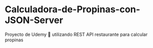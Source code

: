 # Calculadora-de-Propinas-con-JSON-Server
Proyecto de Udemy 💜 utilizando REST API restaurante para calcular propinas
